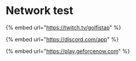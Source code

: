 # Network test

{% embed url="https://twitch.tv/golfistap" %}

{% embed url="https://discord.com/app" %}

{% embed url="https://play.geforcenow.com" %}

